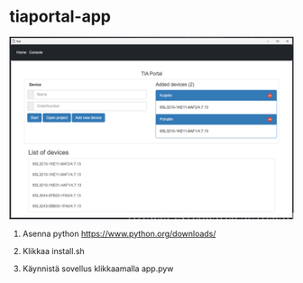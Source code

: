 # tiaportal-app

![Screenshot](app/static/images/app.png)

1. Asenna python https://www.python.org/downloads/

2. Klikkaa install.sh

3. Käynnistä sovellus klikkaamalla app.pyw

